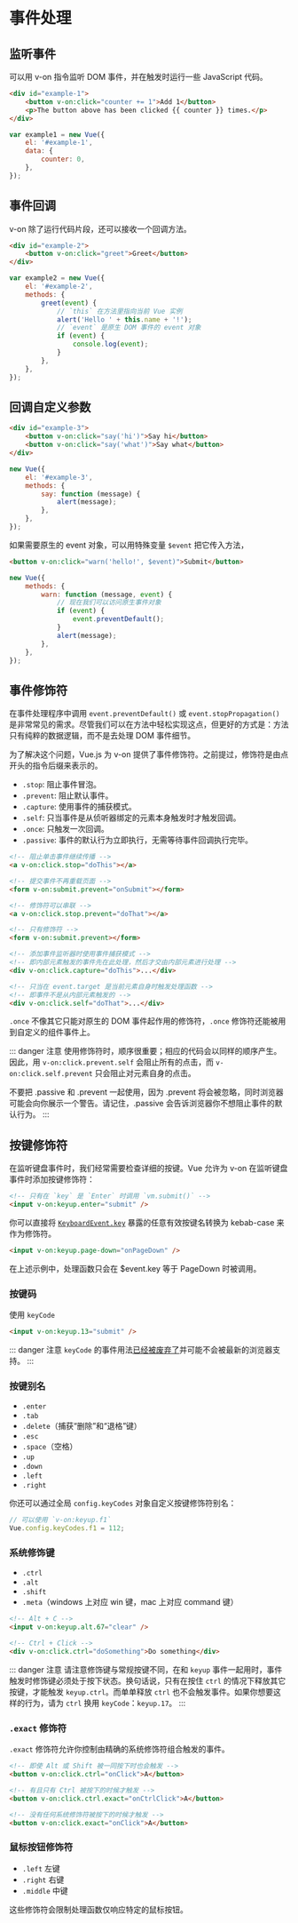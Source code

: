 # 事件处理

## 监听事件

可以用 v-on 指令监听 DOM 事件，并在触发时运行一些 JavaScript 代码。

```html
<div id="example-1">
	<button v-on:click="counter += 1">Add 1</button>
	<p>The button above has been clicked {{ counter }} times.</p>
</div>
```

```js
var example1 = new Vue({
	el: '#example-1',
	data: {
		counter: 0,
	},
});
```

## 事件回调

v-on 除了运行代码片段，还可以接收一个回调方法。

```html
<div id="example-2">
	<button v-on:click="greet">Greet</button>
</div>
```

```js
var example2 = new Vue({
	el: '#example-2',
	methods: {
		greet(event) {
			// `this` 在方法里指向当前 Vue 实例
			alert('Hello ' + this.name + '!');
			// `event` 是原生 DOM 事件的 event 对象
			if (event) {
				console.log(event);
			}
		},
	},
});
```

## 回调自定义参数

```html
<div id="example-3">
	<button v-on:click="say('hi')">Say hi</button>
	<button v-on:click="say('what')">Say what</button>
</div>
```

```js
new Vue({
	el: '#example-3',
	methods: {
		say: function (message) {
			alert(message);
		},
	},
});
```

如果需要原生的 event 对象，可以用特殊变量 `$event` 把它传入方法，

```html
<button v-on:click="warn('hello!', $event)">Submit</button>
```

```js
new Vue({
	methods: {
		warn: function (message, event) {
			// 现在我们可以访问原生事件对象
			if (event) {
				event.preventDefault();
			}
			alert(message);
		},
	},
});
```

## 事件修饰符

在事件处理程序中调用 `event.preventDefault()` 或 `event.stopPropagation()` 是非常常见的需求。尽管我们可以在方法中轻松实现这点，但更好的方式是：方法只有纯粹的数据逻辑，而不是去处理 DOM 事件细节。

为了解决这个问题，Vue.js 为 v-on 提供了事件修饰符。之前提过，修饰符是由点开头的指令后缀来表示的。

-   `.stop`: 阻止事件冒泡。
-   `.prevent`: 阻止默认事件。
-   `.capture`: 使用事件的捕获模式。
-   `.self`: 只当事件是从侦听器绑定的元素本身触发时才触发回调。
-   `.once`: 只触发一次回调。
-   `.passive`: 事件的默认行为立即执行，无需等待事件回调执行完毕。

```html
<!-- 阻止单击事件继续传播 -->
<a v-on:click.stop="doThis"></a>

<!-- 提交事件不再重载页面 -->
<form v-on:submit.prevent="onSubmit"></form>

<!-- 修饰符可以串联 -->
<a v-on:click.stop.prevent="doThat"></a>

<!-- 只有修饰符 -->
<form v-on:submit.prevent></form>

<!-- 添加事件监听器时使用事件捕获模式 -->
<!-- 即内部元素触发的事件先在此处理，然后才交由内部元素进行处理 -->
<div v-on:click.capture="doThis">...</div>

<!-- 只当在 event.target 是当前元素自身时触发处理函数 -->
<!-- 即事件不是从内部元素触发的 -->
<div v-on:click.self="doThat">...</div>
```

`.once` 不像其它只能对原生的 DOM 事件起作用的修饰符，`.once` 修饰符还能被用到自定义的组件事件上。

::: danger 注意
使用修饰符时，顺序很重要；相应的代码会以同样的顺序产生。因此，用 `v-on:click.prevent.self` 会阻止所有的点击，而 `v-on:click.self.prevent` 只会阻止对元素自身的点击。

不要把 .passive 和 .prevent 一起使用，因为 .prevent 将会被忽略，同时浏览器可能会向你展示一个警告。请记住，.passive 会告诉浏览器你不想阻止事件的默认行为。
:::

## 按键修饰符

在监听键盘事件时，我们经常需要检查详细的按键。Vue 允许为 v-on 在监听键盘事件时添加按键修饰符：

```html
<!-- 只有在 `key` 是 `Enter` 时调用 `vm.submit()` -->
<input v-on:keyup.enter="submit" />
```

你可以直接将 [`KeyboardEvent.key`](https://developer.mozilla.org/en-US/docs/Web/API/KeyboardEvent/key/Key_Values) 暴露的任意有效按键名转换为 kebab-case 来作为修饰符。

```html
<input v-on:keyup.page-down="onPageDown" />
```

在上述示例中，处理函数只会在 $event.key 等于 PageDown 时被调用。

### 按键码

使用 `keyCode`

```html
<input v-on:keyup.13="submit" />
```

::: danger 注意
`keyCode` 的事件用法[已经被废弃了](https://developer.mozilla.org/zh-CN/docs/Web/API/KeyboardEvent/keyCode)并可能不会被最新的浏览器支持。
:::

### 按键别名

-   `.enter`
-   `.tab`
-   `.delete`（捕获“删除”和“退格”键）
-   `.esc`
-   `.space`（空格）
-   `.up`
-   `.down`
-   `.left`
-   `.right`

你还可以通过全局 `config.keyCodes` 对象自定义按键修饰符别名：

```js
// 可以使用 `v-on:keyup.f1`
Vue.config.keyCodes.f1 = 112;
```

### 系统修饰键

-   `.ctrl`
-   `.alt`
-   `.shift`
-   `.meta`（windows 上对应 win 键，mac 上对应 command 键）

```html
<!-- Alt + C -->
<input v-on:keyup.alt.67="clear" />

<!-- Ctrl + Click -->
<div v-on:click.ctrl="doSomething">Do something</div>
```

::: danger 注意
请注意修饰键与常规按键不同，在和 `keyup` 事件一起用时，事件触发时修饰键必须处于按下状态。换句话说，只有在按住 `ctrl` 的情况下释放其它按键，才能触发 `keyup.ctrl`。而单单释放 `ctrl` 也不会触发事件。如果你想要这样的行为，请为 `ctrl` 换用 `keyCode`：`keyup.17`。
:::

### `.exact` 修饰符 <Badge text="2.5.0+"/>

`.exact` 修饰符允许你控制由精确的系统修饰符组合触发的事件。

```html
<!-- 即使 Alt 或 Shift 被一同按下时也会触发 -->
<button v-on:click.ctrl="onClick">A</button>

<!-- 有且只有 Ctrl 被按下的时候才触发 -->
<button v-on:click.ctrl.exact="onCtrlClick">A</button>

<!-- 没有任何系统修饰符被按下的时候才触发 -->
<button v-on:click.exact="onClick">A</button>
```

### 鼠标按钮修饰符

-  `.left` 左键
-  `.right` 右键
-  `.middle` 中键

这些修饰符会限制处理函数仅响应特定的鼠标按钮。
